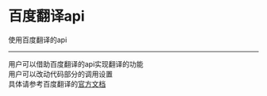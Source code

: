 # 百度翻译api
使用百度翻译的api
*******************************
用户可以借助百度翻译的api实现翻译的功能<br>
用户可以改动代码部分的调用设置<br>
具体请参考百度翻译的[官方文档](https://api.fanyi.baidu.com/doc/21)


